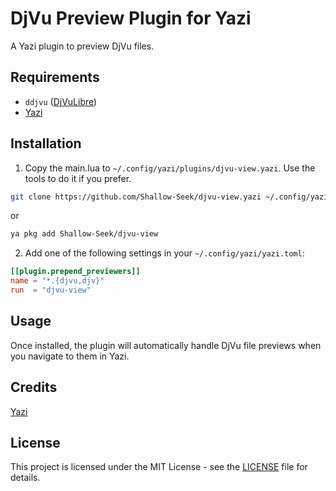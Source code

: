 # DjVu Preview Plugin for Yazi

A Yazi plugin to preview DjVu files.

## Requirements

- `ddjvu` ([DjVuLibre](https://github.com/DjVuLibre/djvulibre))
- [Yazi](https://github.com/sxyazi/yazi)

## Installation
1. Copy the main.lua to  `~/.config/yazi/plugins/djvu-view.yazi`.
Use the tools to do it if you prefer.
```bash
git clone https://github.com/Shallow-Seek/djvu-view.yazi ~/.config/yazi/plugins/djvu-view.yazi
```
or
```bash
ya pkg add Shallow-Seek/djvu-view
 ```

2. Add one of the following settings in your `~/.config/yazi/yazi.toml`:

```toml
[[plugin.prepend_previewers]]
name = "*.{djvu,djv}"
run  = "djvu-view"
```

## Usage

Once installed, the plugin will automatically handle DjVu file previews when you navigate to them in Yazi.

## Credits

[Yazi](https://github.com/sxyazi/yazi)

## License

This project is licensed under the MIT License - see the [LICENSE](LICENSE) file for details.
